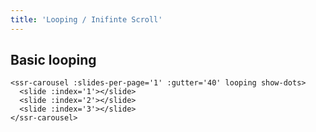 ```yaml
---
title: 'Looping / Inifinte Scroll'
---
```


## Basic looping

<ssr-carousel :slides-per-page='1' :gutter='40' looping show-dots>
  <slide :index='1'></slide>
  <slide :index='2'></slide>
  <slide :index='3'></slide>
</ssr-carousel>

```vue
<ssr-carousel :slides-per-page='1' :gutter='40' looping show-dots>
  <slide :index='1'></slide>
  <slide :index='2'></slide>
  <slide :index='3'></slide>
</ssr-carousel>
